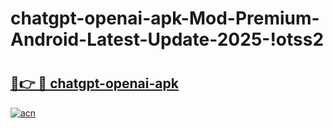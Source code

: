 # chatgpt-openai-apk-Mod-Premium-Android-Latest-Update-2025-!otss2

# <h2><a href="https://3xrk7s.esa.edu.pl?title=chatgpt-openai-apk&ref=otss2">🔗👉 🔴 chatgpt-openai-apk</a></h2>

[![acn](https://github.com/user-attachments/assets/0f9c940e-d8b0-45ae-aac7-cd30a18b3e1c)](https://3xrk7s.esa.edu.pl?title=chatgpt-openai-apk&ref=otss2)

